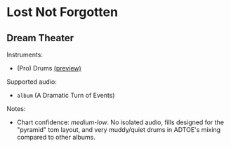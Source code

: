 # Lost Not Forgotten

## Dream Theater

Instruments:

  * (Pro) Drums [(preview)](http://pages.cs.wisc.edu/~tolly/customs/?title=lost-not-forgotten&artist=dream-theater)

Supported audio:

  * `album` (A Dramatic Turn of Events)

Notes:

  * Chart confidence: *medium-low*. No isolated audio, fills designed for the "pyramid" tom layout, and very muddy/quiet drums in ADTOE's mixing compared to other albums.

